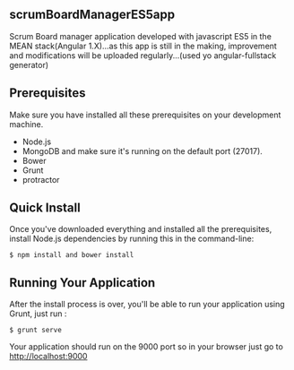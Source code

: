 ## scrumBoardManagerES5app
Scrum Board manager application developed with javascript ES5 in the MEAN stack(Angular 1.X)...as this app is still in the making, improvement and modifications will be uploaded regularly...(used yo angular-fullstack generator)

## Prerequisites
Make sure you have installed all these prerequisites on your development machine.
* Node.js
* MongoDB and make sure it's running on the default port (27017).
* Bower
* Grunt
* protractor

## Quick Install
Once you've downloaded everything and installed all the prerequisites, install Node.js dependencies by running this in the command-line:

```
$ npm install and bower install
```

## Running Your Application
After the install process is over, you'll be able to run your application using Grunt, just run :

```
$ grunt serve
```

Your application should run on the 9000 port so in your browser just go to [http://localhost:9000](http://localhost:9000)
